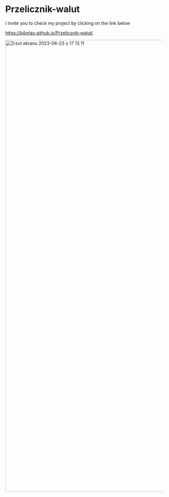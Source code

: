 # Przelicznik-walut

I invite you to check my project by clicking on the link below

https://k4mlas.github.io/Przelicznik-walut/

<img width="1440" alt="Zrzut ekranu 2023-06-23 o 17 13 11" src="https://github.com/k4mlas/Przelicznik-walut/assets/112805847/598d3fe0-4d00-485c-b482-9788e271e0bb">
